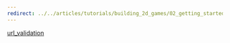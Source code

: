 ```yaml
---
redirect: ../../articles/tutorials/building_2d_games/02_getting_started/index.md?tabs=windows#setup-wine-for-effect-compilation-macos-and-linux-only
---
```


[url_validation](../../articles/tutorials/building_2d_games/02_getting_started/index.md?tabs=windows#setup-wine-for-effect-compilation-macos-and-linux-only)
